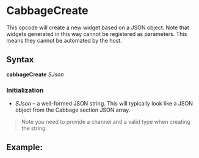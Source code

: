 # CabbageCreate

This opcode will create a new widget based on a JSON object. Note that widgets generated in this way cannot be registered as parameters. This means they cannot be automated by the host.  

## Syntax

**cabbageCreate** *SJson*

### Initialization
* *SJson* – a well-formed JSON string. This will typically look like a JSON object from the Cabbage section JSON array.
 
> Note you need to provide a channel and a valid type when creating the string.  


## Example:

```cs

```
